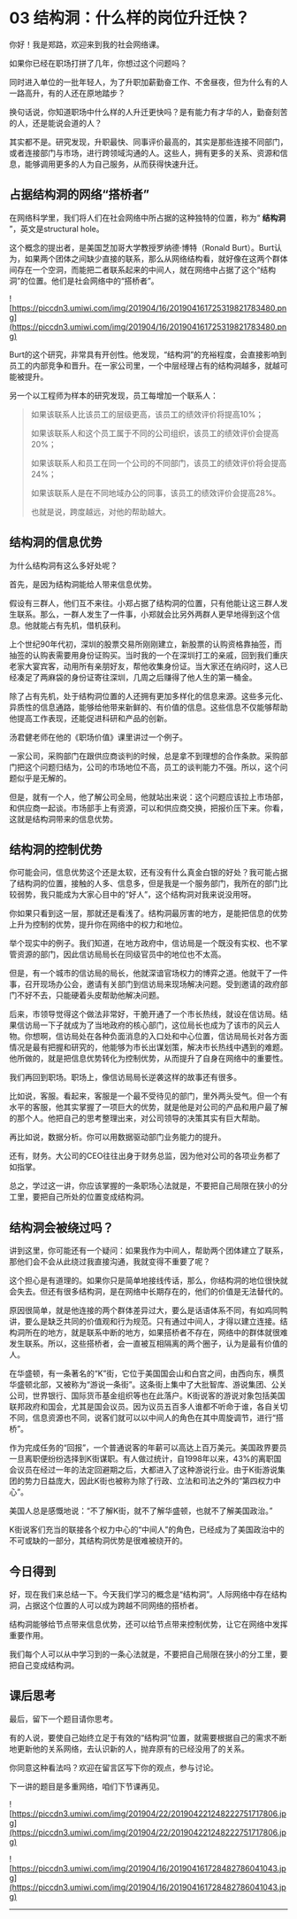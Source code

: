 # 03 结构洞：什么样的岗位升迁快？

你好！我是郑路，欢迎来到我的社会网络课。

如果你已经在职场打拼了几年，你想过这个问题吗？

同时进入单位的一批年轻人，为了升职加薪勤奋工作、不舍昼夜，但为什么有的人一路高升，有的人还在原地踏步？

换句话说，你知道职场中什么样的人升迁更快吗？是有能力有才华的人，勤奋刻苦的人，还是能说会道的人？

其实都不是。研究发现，升职最快、同事评价最高的，其实是那些连接不同部门，或者连接部门与市场，进行跨领域沟通的人。这些人，拥有更多的关系、资源和信息，能够调用更多的人为自己服务，从而获得快速升迁。

## 占据结构洞的网络“搭桥者”

在网络科学里，我们将人们在社会网络中所占据的这种独特的位置，称为“ **结构洞** ”，英文是structural hole。

这个概念的提出者，是美国芝加哥大学教授罗纳德·博特（Ronald Burt）。Burt认为，如果两个团体之间缺少直接的联系，那么从网络结构看，就好像在这两个群体间存在一个空洞，而能把二者联系起来的中间人，就在网络中占据了这个“结构洞”的位置。他们是社会网络中的“搭桥者”。

![https://piccdn3.umiwi.com/img/201904/16/201904161725319821783480.png](https://piccdn3.umiwi.com/img/201904/16/201904161725319821783480.png)

Burt的这个研究，非常具有开创性。他发现，“结构洞”的充裕程度，会直接影响到员工的内部竞争和晋升。在一家公司里，一个中层经理占有的结构洞越多，就越可能被提升。

另一个以工程师为样本的研究发现，员工每增加一个联系人：

> 如果该联系人比该员工的层级更高，该员工的绩效评价将提高10%；
> 
> 
> 
> 如果该联系人和这个员工属于不同的公司组织，该员工的绩效评价会提高20%；
> 
> 
> 
> 如果该联系人和员工在同一个公司的不同部门，该员工的绩效评价将会提高24%；
> 
> 
> 
> 如果该联系人是在不同地域办公的同事，该员工的绩效评价会提高28%。
> 
> 
> 
> 也就是说，跨度越远，对他的帮助越大。

## 结构洞的信息优势

为什么结构洞有这么多好处呢？

首先，是因为结构洞能给人带来信息优势。

假设有三群人，他们互不来往。小郑占据了结构洞的位置，只有他能让这三群人发生联系。那么，一群人发生了一件事，小郑就会比另外两群人更早地得到这个信息。他就能占有先机，借机获利。

上个世纪90年代初，深圳的股票交易所刚刚建立，新股票的认购资格靠抽签，而抽签的认购表需要用身份证购买。当时我的一个在深圳打工的亲戚，回到我们重庆老家大宴宾客，动用所有亲朋好友，帮他收集身份证。当大家还在纳闷时，这人已经凑足了两麻袋的身份证寄往深圳，几周之后赚得了他人生的第一桶金。

除了占有先机，处于结构洞位置的人还拥有更加多样化的信息来源。这些多元化、异质性的信息通路，能够给他带来新鲜的、有价值的信息。这些信息不仅能够帮助他提高工作表现，还能促进科研和产品的创新。

汤君健老师在他的《职场价值》课里讲过一个例子。

一家公司，采购部门在跟供应商谈判的时候，总是拿不到理想的合作条款。采购部门把这个问题归结为，公司的市场地位不高，员工的谈判能力不强。所以，这个问题似乎是无解的。

但是，就有一个人，他了解公司全局，他就站出来说：这个问题应该拉上市场部，和供应商一起谈。市场部手上有资源，可以和供应商交换，把报价压下来。你看，这就是结构洞带来的信息优势。

## 结构洞的控制优势

你可能会问，信息优势这个还是太软，还有没有什么真金白银的好处？我可能占据了结构洞的位置，接触的人多、信息多，但是我是一个服务部门，我所在的部门比较弱势，我只能成为大家心目中的“好人”，这个结构洞对我来说没用呀。

你如果只看到这一层，那就还是看浅了。结构洞最厉害的地方，是能把信息的优势上升为控制的优势，提升你在网络中的权力和地位。

举个现实中的例子。我们知道，在地方政府中，信访局是一个既没有实权、也不掌管资源的部门，因此信访局局长在同级官员中的地位也不太高。

但是，有一个城市的信访局的局长，他就深谙官场权力的博弈之道。他就干了一件事，召开现场办公会，邀请有关部门到信访局来现场解决问题。受到邀请的政府部门不好不去，只能硬着头皮帮助他解决问题。

后来，市领导觉得这个做法非常好，干脆开通了一个市长热线，就设在信访局。结果信访局一下子就成为了当地政府的核心部门，这位局长也成为了该市的风云人物。你想啊，信访局处在各种负面消息的入口处和中心位置，信访局局长对各方面情况是最有把握和研究的，他能够为市长出谋划策，解决市长热线中遇到的难题。他所做的，就是把信息优势转化为控制优势，从而提升了自身在网络中的重要性。

我们再回到职场。职场上，像信访局局长逆袭这样的故事还有很多。

比如说，客服。看起来，客服是一个最不受待见的部门，里外两头受气。但一个有水平的客服，他其实掌握了一项巨大的优势，就是他是对公司的产品和用户最了解的那个人。他把自己的思考整理出来，对公司领导的决策其实有巨大帮助。

再比如说，数据分析。你可以用数据驱动部门业务能力的提升。

还有，财务。大公司的CEO往往出身于财务总监，因为他对公司的各项业务都了如指掌。

总之，学过这一讲，你应该掌握的一条职场心法就是，不要把自己局限在狭小的分工里，要把自己所处的位置变成结构洞。

## 结构洞会被绕过吗？

讲到这里，你可能还有一个疑问：如果我作为中间人，帮助两个团体建立了联系，那他们会不会从此绕过我直接沟通，我就变得不重要了呢？

这个担心是有道理的。如果你只是简单地接线传话，那么，你结构洞的地位很快就会失去。但还有很多结构洞，是在网络中长期存在的，他们的价值是无法替代的。

原因很简单，就是他连接的两个群体差异过大，要么是话语体系不同，有如鸡同鸭讲，要么是缺乏共同的价值观和行为规范。只有通过中间人，才得以建立连接。结构洞所在的地方，就是联系中断的地方，如果搭桥者不存在，网络中的群体就很难发生联系。所以，这些搭桥者，会一直被互相隔离的两个圈子，认为是最有价值的人。

在华盛顿，有一条著名的“K”街，它位于美国国会山和白宫之间，由西向东，横贯华盛顿北部，又被称为“游说一条街”。这条街上集中了大批智库、游说集团、公关公司，世界银行、国际货币基金组织等也在此落户。K街说客的游说对象包括美国联邦政府和国会，尤其是国会议员。因为议员五百多人谁都不听命于谁，各自关切不同，信息资源也不同，说客们就可以以中间人的角色在其中周旋调节，进行“搭桥”。

作为完成任务的“回报”，一个普通说客的年薪可以高达上百万美元。美国政界要员一旦离职便纷纷选择到K街谋职。有人做过统计，自1998年以来，43%的离职国会议员在经过一年的法定回避期之后，大都进入了这种游说行业。由于K街游说集团的势力日益庞大，因此K街也被称为除了行政、立法和司法之外的“第四权力中心”。

美国人总是感慨地说：“不了解K街，就不了解华盛顿，也就不了解美国政治。”

K街说客们充当的联接各个权力中心的“中间人”的角色，已经成为了美国政治中的不可或缺的一部分，其结构洞优势是很难被绕开的。

## 今日得到

好，现在我们来总结一下。今天我们学习的概念是“结构洞”。人际网络中存在结构洞，占据这个位置的人可以成为跨越不同网络的搭桥者。

结构洞能够给节点带来信息优势，还可以给节点带来控制优势，让它在网络中发挥重要作用。

我们每个人可以从中学习到的一条心法就是，不要把自己局限在狭小的分工里，要把自己变成结构洞。

## 课后思考

最后，留下一个题目请你思考。

有的人说，要使自己始终立足于有效的“结构洞”位置，就需要根据自己的需求不断地更新他的关系网络，去认识新的人，抛弃原有的已经没用了的关系。

你同意这种看法吗？欢迎在留言区写下你的观点，参与讨论。

下一讲的题目是多重网络，咱们下节课再见。

![https://piccdn3.umiwi.com/img/201904/22/201904221248222751717806.jpg](https://piccdn3.umiwi.com/img/201904/22/201904221248222751717806.jpg)

![https://piccdn3.umiwi.com/img/201904/16/201904161728482786041043.jpg](https://piccdn3.umiwi.com/img/201904/16/201904161728482786041043.jpg)

---

